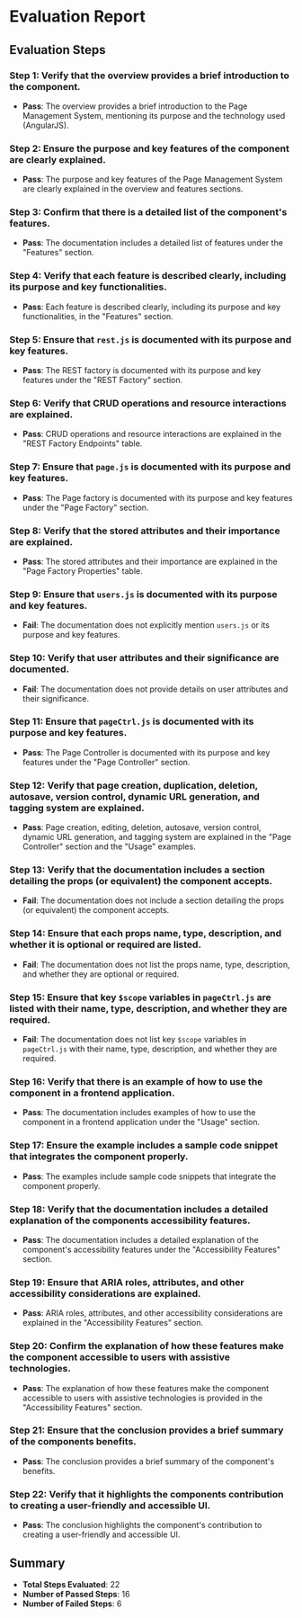# Evaluation Report

## Evaluation Steps

### Step 1: Verify that the overview provides a brief introduction to the component.
- **Pass**: The overview provides a brief introduction to the Page Management System, mentioning its purpose and the technology used (AngularJS).

### Step 2: Ensure the purpose and key features of the component are clearly explained.
- **Pass**: The purpose and key features of the Page Management System are clearly explained in the overview and features sections.

### Step 3: Confirm that there is a detailed list of the component's features.
- **Pass**: The documentation includes a detailed list of features under the "Features" section.

### Step 4: Verify that each feature is described clearly, including its purpose and key functionalities.
- **Pass**: Each feature is described clearly, including its purpose and key functionalities, in the "Features" section.

### Step 5: Ensure that `rest.js` is documented with its purpose and key features.
- **Pass**: The REST factory is documented with its purpose and key features under the "REST Factory" section.

### Step 6: Verify that CRUD operations and resource interactions are explained.
- **Pass**: CRUD operations and resource interactions are explained in the "REST Factory Endpoints" table.

### Step 7: Ensure that `page.js` is documented with its purpose and key features.
- **Pass**: The Page factory is documented with its purpose and key features under the "Page Factory" section.

### Step 8: Verify that the stored attributes and their importance are explained.
- **Pass**: The stored attributes and their importance are explained in the "Page Factory Properties" table.

### Step 9: Ensure that `users.js` is documented with its purpose and key features.
- **Fail**: The documentation does not explicitly mention `users.js` or its purpose and key features.

### Step 10: Verify that user attributes and their significance are documented.
- **Fail**: The documentation does not provide details on user attributes and their significance.

### Step 11: Ensure that `pageCtrl.js` is documented with its purpose and key features.
- **Pass**: The Page Controller is documented with its purpose and key features under the "Page Controller" section.

### Step 12: Verify that page creation, duplication, deletion, autosave, version control, dynamic URL generation, and tagging system are explained.
- **Pass**: Page creation, editing, deletion, autosave, version control, dynamic URL generation, and tagging system are explained in the "Page Controller" section and the "Usage" examples.

### Step 13: Verify that the documentation includes a section detailing the props (or equivalent) the component accepts.
- **Fail**: The documentation does not include a section detailing the props (or equivalent) the component accepts.

### Step 14: Ensure that each props name, type, description, and whether it is optional or required are listed.
- **Fail**: The documentation does not list the props name, type, description, and whether they are optional or required.

### Step 15: Ensure that key `$scope` variables in `pageCtrl.js` are listed with their name, type, description, and whether they are required.
- **Fail**: The documentation does not list key `$scope` variables in `pageCtrl.js` with their name, type, description, and whether they are required.

### Step 16: Verify that there is an example of how to use the component in a frontend application.
- **Pass**: The documentation includes examples of how to use the component in a frontend application under the "Usage" section.

### Step 17: Ensure the example includes a sample code snippet that integrates the component properly.
- **Pass**: The examples include sample code snippets that integrate the component properly.

### Step 18: Verify that the documentation includes a detailed explanation of the components accessibility features.
- **Pass**: The documentation includes a detailed explanation of the component's accessibility features under the "Accessibility Features" section.

### Step 19: Ensure that ARIA roles, attributes, and other accessibility considerations are explained.
- **Pass**: ARIA roles, attributes, and other accessibility considerations are explained in the "Accessibility Features" section.

### Step 20: Confirm the explanation of how these features make the component accessible to users with assistive technologies.
- **Pass**: The explanation of how these features make the component accessible to users with assistive technologies is provided in the "Accessibility Features" section.

### Step 21: Ensure that the conclusion provides a brief summary of the components benefits.
- **Pass**: The conclusion provides a brief summary of the component's benefits.

### Step 22: Verify that it highlights the components contribution to creating a user-friendly and accessible UI.
- **Pass**: The conclusion highlights the component's contribution to creating a user-friendly and accessible UI.

## Summary

- **Total Steps Evaluated**: 22
- **Number of Passed Steps**: 16
- **Number of Failed Steps**: 6